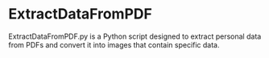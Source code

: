 # ExtractDataFromPDF
ExtractDataFromPDF.py is a Python script designed to extract personal data from PDFs and convert it into images that contain specific data.
